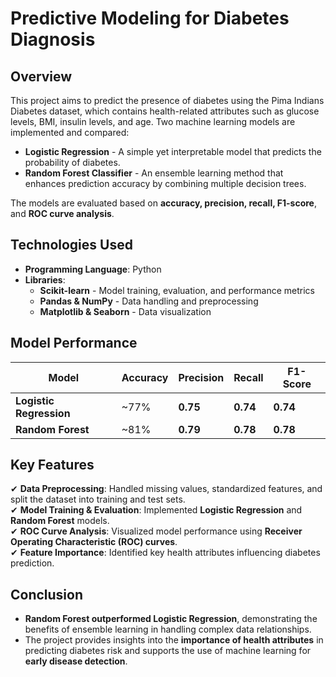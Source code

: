 # **Predictive Modeling for Diabetes Diagnosis**

## **Overview**
This project aims to predict the presence of diabetes using the Pima Indians Diabetes dataset, which contains health-related attributes such as glucose levels, BMI, insulin levels, and age. Two machine learning models are implemented and compared:

- **Logistic Regression** - A simple yet interpretable model that predicts the probability of diabetes.
- **Random Forest Classifier** - An ensemble learning method that enhances prediction accuracy by combining multiple decision trees.

The models are evaluated based on **accuracy, precision, recall, F1-score**, and **ROC curve analysis**.

## **Technologies Used**
- **Programming Language**: Python  
- **Libraries**:  
  - **Scikit-learn** - Model training, evaluation, and performance metrics  
  - **Pandas & NumPy** - Data handling and preprocessing  
  - **Matplotlib & Seaborn** - Data visualization  

## **Model Performance**
| **Model** | **Accuracy** | **Precision** | **Recall** | **F1-Score** |
|-----------|-------------|--------------|------------|--------------|
| **Logistic Regression** | ~77% | **0.75** | **0.74** | **0.74** |
| **Random Forest** | ~81% | **0.79** | **0.78** | **0.78** |

## **Key Features**
✔ **Data Preprocessing**: Handled missing values, standardized features, and split the dataset into training and test sets.  
✔ **Model Training & Evaluation**: Implemented **Logistic Regression** and **Random Forest** models.  
✔ **ROC Curve Analysis**: Visualized model performance using **Receiver Operating Characteristic (ROC) curves**.  
✔ **Feature Importance**: Identified key health attributes influencing diabetes prediction.  

## **Conclusion**
- **Random Forest outperformed Logistic Regression**, demonstrating the benefits of ensemble learning in handling complex data relationships.
- The project provides insights into the **importance of health attributes** in predicting diabetes risk and supports the use of machine learning for **early disease detection**.

